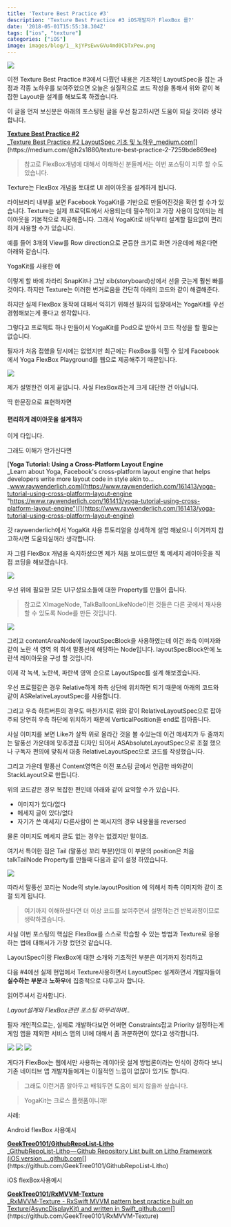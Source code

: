 ```yaml
---
title: 'Texture Best Practice #3'
description: 'Texture Best Practice #3 iOS개발자가 FlexBox 를?'
date: '2018-05-01T15:55:38.304Z'
tags: ["ios", "texture"]
categories: ["iOS"]
image: images/blog/1__kjYPsEwvGVu4md0CbTxPew.png
---
```


![](/images/blog/1__kjYPsEwvGVu4md0CbTxPew.png)

이전 Texture Best Practice #3에서 다뤘던 내용은 기초적인 LayoutSpec을 잡는 과정과 각종 노하우를 보여주었으면 오늘은 실질적으로 코드 작성을 통해서 위와 같이 복잡한 Layout을 설계를 해보도록 하겠습니다.

이 글을 먼저 보신분은 아래의 포스팅된 글을 우선 참고하시면 도움이 되실 것이라 생각합니다.

[**Texture Best Practice #2**  
_Texture Best Practice #2 LayoutSpec 기초 및 노하우_medium.com](https://medium.com/@h2s1880/texture-best-practice-2-7259bde869ee "https://medium.com/@h2s1880/texture-best-practice-2-7259bde869ee")[](https://medium.com/@h2s1880/texture-best-practice-2-7259bde869ee)

> 참고로 FlexBox개념에 대해서 이해하신 분들께서는 이번 포스팅이 지루 할 수도 있습니다.

Texture는 FlexBox 개념을 토대로 UI 레이아웃을 설계하게 됩니다.

라이브러리 내부를 보면 Facebook YogaKit를 기반으로 만들어진것을 확인 할 수가 있습니다. Texture는 실제 프로덕트에서 사용되는데 필수적이고 가장 사용이 많이되는 레이아웃을 기본적으로 제공해줍니다. 그래서 YogaKit로 바닥부터 설계할 필요없이 편리하게 사용할 수가 있습니다.

예를 들어 3개의 View를 Row direction으로 균등한 크기로 화면 가운데에 채운다면 아래와 같습니다.

YogaKit를 사용한 예

이렇게 할 바에 차라리 SnapKit나 그냥 xib(storyboard)상에서 선을 긋는게 훨씬 빠를 것이다. 하지만 Texture는 이러한 번거로움을 간단히 아래의 코드와 같이 해결해준다.

하지만 실제 FlexBox 동작에 대해서 익히기 위해선 필자의 입장에서는 YogaKit를 우선 경험해보는게 좋다고 생각합니다.

그렇다고 프로젝트 하나 만들어서 YogaKit를 Pod으로 받아서 코드 작성을 할 필요는 없습니다.

필자가 처음 접했을 당시에는 없었지만 최근에는 FlexBox를 익힐 수 있게 Facebook에서 Yoga FlexBox Playground를 웹으로 제공해주기 때문입니다.

![](/images/blog/1__v__mwEcyDtPtyu7J1nyPC7w.png)

제가 설명한건 이게 끝입니다. 사실 FlexBox라는게 크게 대단한 건 아닙니다.

딱 한문장으로 표현하자면

#### 편리하게 레이아웃을 설계하자

이게 다입니다.

그래도 이해가 안가신다면

[**Yoga Tutorial: Using a Cross-Platform Layout Engine**  
_Learn about Yoga, Facebook's cross-platform layout engine that helps developers write more layout code in style akin to…_www.raywenderlich.com](https://www.raywenderlich.com/161413/yoga-tutorial-using-cross-platform-layout-engine "https://www.raywenderlich.com/161413/yoga-tutorial-using-cross-platform-layout-engine")[](https://www.raywenderlich.com/161413/yoga-tutorial-using-cross-platform-layout-engine)

갓 raywenderlich에서 YogaKit 사용 튜토리얼을 상세하게 설명 해놨으니 이거까지 참고하시면 도움되실꺼라 생각합니다.

자 그럼 FlexBox 개념을 숙지하셨으면 제가 처음 보여드렸던 톡 메세지 레이아웃을 직접 코딩을 해보겠습니다.

![](/images/blog/1__kjYPsEwvGVu4md0CbTxPew.png)

우선 위에 필요한 모든 UI구성요소들에 대한 Property를 만들어 줍니다.

> 참고로 XImageNode, TalkBalloonLikeNode이런 것들은 다른 곳에서 재사용 할 수 있도록 Node를 만든 것입니다.

![](/images/blog/1__4XbR1NGtLHeP9__Ca6ArXaQ.png)

그리고 contentAreaNode에 layoutSpecBlock을 사용하였는데 이건 좌측 이미자와 같이 노란 색 영역 의 회색 말풍선에 해당하는 Node입니다. layoutSpecBlock안에 노란색 레이아웃을 구성 할 것입니다.

이제 각 녹색, 노란색, 파란색 영역 순으로 LayoutSpec를 설계 해보겠습니다.

우선 프로필같은 경우 Relative하게 좌측 상단에 위치하면 되기 때문에 아래의 코드와 같이 ASRelativeLayoutSpec를 사용합니다.

그리고 우측 하트버튼의 경우도 마찬가지로 위와 같이 RelativeLayoutSpec으로 잡아주되 당연히 우측 하단에 위치하기 때문에 VerticalPosition을 end로 잡아줍니다.

사실 이미지를 보면 Like가 살짝 위로 올라간 것을 볼 수있는데 이건 메세지가 두 줄까지는 말풍선 가운데에 맞추겠끔 디자인 되어서 ASAbsoluteLayoutSpec으로 조절 했으나 구독자 편의에 맞춰서 대충 RelativeLayoutSpec으로 코드를 작성했습니다.

그리고 가운데 말풍선 Content영역은 이전 포스팅 글에서 언급한 바와같이 StackLayout으로 만듭니다.

위의 코드같은 경우 복잡한 편인데 아래와 같이 요약할 수가 있습니다.

*   이미지가 있다/없다
*   메세지 글이 있다/없다
*   자기가 쓴 메세지/ 다른사람이 쓴 메시지의 경우 내용물을 reversed

물론 이미지도 메세지 글도 없는 경우는 없겠지만 말이죠.

여기서 특이한 점은 Tail (말풍선 꼬리 부분)인데 이 부분의 position은 처음 talkTailNode Property를 만들때 다음과 같이 설정 하였습니다.

![](/images/blog/1__0pdPLYqOSeJdXFcwVZy9Kg.png)

따라서 말풍선 꼬리는 Node의 style.layoutPosition 에 의해서 좌측 이미지와 같이 조절 되게 됩니다.

> 여기까지 이해하셨다면 더 이상 코드를 보여주면서 설명하는건 반복과정이므로 생략하겠습니다.

사실 이번 포스팅의 핵심은 FlexBox를 스스로 학습할 수 있는 방법과 Texture로 응용하는 법에 대해서가 가장 컸던것 같습니다.

LayoutSpec이랑 FlexBox에 대한 소개와 기초적인 부분은 여기까지 정리하고

다음 #4에선 실제 현업에서 Texture사용하면서 LayoutSpec 설계하면서 개발자들이 **실수하는 부분**과 **노하우**에 집중적으로 다루고자 합니다.

읽어주셔서 감사합니다.

_Layout설계와 FlexBox관련 포스팅 마무리하며.._

필자 개인적으로는, 실제로 개발하다보면 어쩌면 Constraints잡고 Priority 설정하는게 게임 앱을 제외한 서비스 앱의 UI에 대해서 좀 과분하면이 있다고 생각합니다.

![](/images/blog/1__Xf5tFn0pZA8hUMfDnjJgqw.png)
![](/images/blog/1__7__xrOFfiMzg8yTC0__huxtw.png)
![](/images/blog/1__GDbZS4qfPcBcSy7DWHfPow.png)

게다가 FlexBox는 웹에서만 사용하는 레이아웃 설계 방법론이라는 인식이 강하다 보니 기존 네이티브 앱 개발자들에게는 이질적인 느낌이 없잖아 있기도 합니다.

> 그래도 이런거좀 알아두고 배워두면 도움이 되지 않을까 싶습니다.

> YogaKit는 크로스 플랫폼이니까!

사례:

Android flexBox 사용예시

[**GeekTree0101/GithubRepoList-Litho**  
_GithubRepoList-Litho — Github Repository List built on Litho Framework (iOS version…_github.com](https://github.com/GeekTree0101/GithubRepoList-Litho "https://github.com/GeekTree0101/GithubRepoList-Litho")[](https://github.com/GeekTree0101/GithubRepoList-Litho)

iOS flexBox사용예시

[**GeekTree0101/RxMVVM-Texture**  
_RxMVVM-Texture - RxSwift MVVM pattern best practice built on Texture(AsyncDisplayKit) and written in Swift_github.com](https://github.com/GeekTree0101/RxMVVM-Texture "https://github.com/GeekTree0101/RxMVVM-Texture")[](https://github.com/GeekTree0101/RxMVVM-Texture)